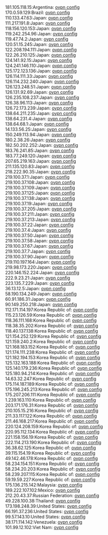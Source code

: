 181.105.118.15:Argentina: [ovpn config](vpn/181_105_118_15.ovpn)  
170.0.59.129:Brazil: [ovpn config](vpn/170_0_59_129.ovpn)  
110.133.47.63:Japan: [ovpn config](vpn/110_133_47_63.ovpn)  
111.217.191.8:Japan: [ovpn config](vpn/111_217_191_8.ovpn)  
118.156.120.153:Japan: [ovpn config](vpn/118_156_120_153.ovpn)  
119.242.254.96:Japan: [ovpn config](vpn/119_242_254_96.ovpn)  
119.47.74.2:Japan: [ovpn config](vpn/119_47_74_2.ovpn)  
120.51.15.245:Japan: [ovpn config](vpn/120_51_15_245.ovpn)  
122.208.194.111:Japan: [ovpn config](vpn/122_208_194_111.ovpn)  
122.26.210.125:Japan: [ovpn config](vpn/122_26_210_125.ovpn)  
124.141.92.15:Japan: [ovpn config](vpn/124_141_92_15.ovpn)  
124.241.146.110:Japan: [ovpn config](vpn/124_241_146_110.ovpn)  
125.172.123.136:Japan: [ovpn config](vpn/125_172_123_136.ovpn)  
126.114.111.33:Japan: [ovpn config](vpn/126_114_111_33.ovpn)  
126.114.232.240:Japan: [ovpn config](vpn/126_114_232_240.ovpn)  
126.123.248.51:Japan: [ovpn config](vpn/126_123_248_51.ovpn)  
126.131.92.69:Japan: [ovpn config](vpn/126_131_92_69.ovpn)  
126.235.108.237:Japan: [ovpn config](vpn/126_235_108_237.ovpn)  
126.38.96.113:Japan: [ovpn config](vpn/126_38_96_113.ovpn)  
126.72.173.239:Japan: [ovpn config](vpn/126_72_173_239.ovpn)  
138.64.211.235:Japan: [ovpn config](vpn/138_64_211_235.ovpn)  
138.64.231.4:Japan: [ovpn config](vpn/138_64_231_4.ovpn)  
138.64.68.1:Japan: [ovpn config](vpn/138_64_68_1.ovpn)  
14.133.56.25:Japan: [ovpn config](vpn/14_133_56_25.ovpn)  
150.249.113.94:Japan: [ovpn config](vpn/150_249_113_94.ovpn)  
180.2.38.26:Japan: [ovpn config](vpn/180_2_38_26.ovpn)  
182.50.202.252:Japan: [ovpn config](vpn/182_50_202_252.ovpn)  
183.76.241.85:Japan: [ovpn config](vpn/183_76_241_85.ovpn)  
183.77.249.120:Japan: [ovpn config](vpn/183_77_249_120.ovpn)  
207.65.219.163:Japan: [ovpn config](vpn/207_65_219_163.ovpn)  
211.135.120.83:Japan: [ovpn config](vpn/211_135_120_83.ovpn)  
218.222.90.35:Japan: [ovpn config](vpn/218_222_90_35.ovpn)  
219.100.37.1:Japan: [ovpn config](vpn/219_100_37_1.ovpn)  
219.100.37.108:Japan: [ovpn config](vpn/219_100_37_108.ovpn)  
219.100.37.109:Japan: [ovpn config](vpn/219_100_37_109.ovpn)  
219.100.37.125:Japan: [ovpn config](vpn/219_100_37_125.ovpn)  
219.100.37.138:Japan: [ovpn config](vpn/219_100_37_138.ovpn)  
219.100.37.19:Japan: [ovpn config](vpn/219_100_37_19.ovpn)  
219.100.37.205:Japan: [ovpn config](vpn/219_100_37_205.ovpn)  
219.100.37.211:Japan: [ovpn config](vpn/219_100_37_211.ovpn)  
219.100.37.213:Japan: [ovpn config](vpn/219_100_37_213.ovpn)  
219.100.37.22:Japan: [ovpn config](vpn/219_100_37_22.ovpn)  
219.100.37.4:Japan: [ovpn config](vpn/219_100_37_4.ovpn)  
219.100.37.50:Japan: [ovpn config](vpn/219_100_37_50.ovpn)  
219.100.37.58:Japan: [ovpn config](vpn/219_100_37_58.ovpn)  
219.100.37.67:Japan: [ovpn config](vpn/219_100_37_67.ovpn)  
219.100.37.7:Japan: [ovpn config](vpn/219_100_37_7.ovpn)  
219.100.37.90:Japan: [ovpn config](vpn/219_100_37_90.ovpn)  
219.110.197.164:Japan: [ovpn config](vpn/219_110_197_164.ovpn)  
219.98.173.220:Japan: [ovpn config](vpn/219_98_173_220.ovpn)  
220.146.152.224:Japan: [ovpn config](vpn/220_146_152_224.ovpn)  
222.9.23.21:Japan: [ovpn config](vpn/222_9_23_21.ovpn)  
223.135.7.229:Japan: [ovpn config](vpn/223_135_7_229.ovpn)  
36.13.12.5:Japan: [ovpn config](vpn/36_13_12_5.ovpn)  
58.190.134.249:Japan: [ovpn config](vpn/58_190_134_249.ovpn)  
60.91.186.31:Japan: [ovpn config](vpn/60_91_186_31.ovpn)  
90.149.250.218:Japan: [ovpn config](vpn/90_149_250_218.ovpn)  
112.171.114.197:Korea Republic of: [ovpn config](vpn/112_171_114_197.ovpn)  
115.23.126.59:Korea Republic of: [ovpn config](vpn/115_23_126_59.ovpn)  
118.36.111.168:Korea Republic of: [ovpn config](vpn/118_36_111_168.ovpn)  
118.38.35.202:Korea Republic of: [ovpn config](vpn/118_38_35_202.ovpn)  
118.40.137.138:Korea Republic of: [ovpn config](vpn/118_40_137_138.ovpn)  
121.154.252.129:Korea Republic of: [ovpn config](vpn/121_154_252_129.ovpn)  
121.159.240.2:Korea Republic of: [ovpn config](vpn/121_159_240_2.ovpn)  
121.168.183.152:Korea Republic of: [ovpn config](vpn/121_168_183_152.ovpn)  
121.174.111.238:Korea Republic of: [ovpn config](vpn/121_174_111_238.ovpn)  
121.182.194.153:Korea Republic of: [ovpn config](vpn/121_182_194_153.ovpn)  
125.132.163.188:Korea Republic of: [ovpn config](vpn/125_132_163_188.ovpn)  
125.140.179.236:Korea Republic of: [ovpn config](vpn/125_140_179_236.ovpn)  
125.180.94.214:Korea Republic of: [ovpn config](vpn/125_180_94_214.ovpn)  
14.63.32.247:Korea Republic of: [ovpn config](vpn/14_63_32_247.ovpn)  
175.114.187.189:Korea Republic of: [ovpn config](vpn/175_114_187_189.ovpn)  
175.196.245.213:Korea Republic of: [ovpn config](vpn/175_196_245_213.ovpn)  
175.207.206.111:Korea Republic of: [ovpn config](vpn/175_207_206_111.ovpn)  
1.239.163.110:Korea Republic of: [ovpn config](vpn/1_239_163_110.ovpn)  
203.171.176.31:Korea Republic of: [ovpn config](vpn/203_171_176_31.ovpn)  
210.105.15.216:Korea Republic of: [ovpn config](vpn/210_105_15_216.ovpn)  
211.33.117.122:Korea Republic of: [ovpn config](vpn/211_33_117_122.ovpn)  
211.46.168.217:Korea Republic of: [ovpn config](vpn/211_46_168_217.ovpn)  
220.124.208.159:Korea Republic of: [ovpn config](vpn/220_124_208_159.ovpn)  
220.95.112.134:Korea Republic of: [ovpn config](vpn/220_95_112_134.ovpn)  
221.158.156.19:Korea Republic of: [ovpn config](vpn/221_158_156_19.ovpn)  
222.114.213.190:Korea Republic of: [ovpn config](vpn/222_114_213_190.ovpn)  
36.38.62.125:Korea Republic of: [ovpn config](vpn/36_38_62_125.ovpn)  
39.115.154.19:Korea Republic of: [ovpn config](vpn/39_115_154_19.ovpn)  
49.142.46.178:Korea Republic of: [ovpn config](vpn/49_142_46_178.ovpn)  
58.234.154.151:Korea Republic of: [ovpn config](vpn/58_234_154_151.ovpn)  
58.234.20.203:Korea Republic of: [ovpn config](vpn/58_234_20_203.ovpn)  
58.239.207.115:Korea Republic of: [ovpn config](vpn/58_239_207_115.ovpn)  
59.19.59.227:Korea Republic of: [ovpn config](vpn/59_19_59_227.ovpn)  
175.136.215.142:Malaysia: [ovpn config](vpn/175_136_215_142.ovpn)  
189.222.107.102:Mexico: [ovpn config](vpn/189_222_107_102.ovpn)  
212.20.43.37:Russian Federation: [ovpn config](vpn/212_20_43_37.ovpn)  
49.228.100.38:Thailand: [ovpn config](vpn/49_228_100_38.ovpn)  
173.198.248.39:United States: [ovpn config](vpn/173_198_248_39.ovpn)  
66.191.37.236:United States: [ovpn config](vpn/66_191_37_236.ovpn)  
99.57.143.10:United States: [ovpn config](vpn/99_57_143_10.ovpn)  
38.171.114.142:Venezuela: [ovpn config](vpn/38_171_114_142.ovpn)  
101.99.12.102:Viet Nam: [ovpn config](vpn/101_99_12_102.ovpn)  
